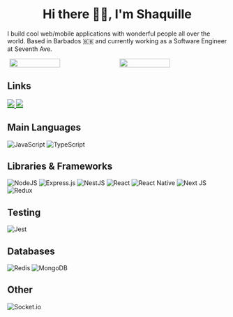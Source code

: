 <h1 align="center">Hi there 👋🏾, I'm Shaquille</h1>

<p>I build cool web/mobile applications with wonderful people all over the world. Based in Barbados 🇧🇧 and currently working as a Software Engineer at Seventh Ave. </p>

<div style="padding-bottom: 1px; display: flex; justify-content: space-around; align-items: flex-start; margin-bottom: 15px">
<img width="48%" src="https://github-readme-stats.vercel.app/api/top-langs/?username=shaquillehinds&layout=compact&theme=gotham&langs_count=10&hide_border=true&bg_color=00000000&hide=css,Dockerfile"/>
<img width="48%" src="https://github-readme-stats.vercel.app/api?username=shaquillehinds&count_private=true&show_icons=true&theme=gotham&hide=contribs,prs,stars,issues&hide_border=true&bg_color=00000000"/>
</div>

<h2>Links</h2>
<a href="https://www.linkedin.com/in/shaquillehinds/" target="_blank">
<img src="https://img.shields.io/badge/linkedin-%230077B5.svg?style=for-the-badge&logo=linkedin&logoColor=white"  style="padding-bottom: 1px;border-bottom: 3px green solid" />
</a>
<a href="https://www.upwork.com/freelancers/~014d3855d49f2fb7c8" target="_blank">
<img src="https://img.shields.io/badge/UpWork-6FDA44?style=for-the-badge&logo=Upwork&logoColor=white"  style="padding-bottom: 1px;border-bottom: 3px green solid" />
</a>

## Main Languages

![JavaScript](https://img.shields.io/badge/javascript-%23323330.svg?style=for-the-badge&logo=javascript&logoColor=%23F7DF1E)
![TypeScript](https://img.shields.io/badge/typescript-%23007ACC.svg?style=for-the-badge&logo=typescript&logoColor=white)

<!--
![Python](https://img.shields.io/badge/python-3670A0?style=for-the-badge&logo=python&logoColor=ffdd54)
![Java](https://img.shields.io/badge/java-%23ED8B00.svg?style=for-the-badge&logo=java&logoColor=white)
![C#](https://img.shields.io/badge/c%23-%23239120.svg?style=for-the-badge&logo=c-sharp&logoColor=white)
-->

## Libraries & Frameworks

![NodeJS](https://img.shields.io/badge/node.js-6DA55F?style=for-the-badge&logo=node.js&logoColor=white)
![Express.js](https://img.shields.io/badge/express.js-%23404d59.svg?style=for-the-badge&logo=express&logoColor=%2361DAFB)
![NestJS](https://img.shields.io/badge/nestjs-%23E0234E.svg?style=for-the-badge&logo=nestjs&logoColor=white)
![React](https://img.shields.io/badge/react-%2320232a.svg?style=for-the-badge&logo=react&logoColor=%2361DAFB)
![React Native](https://img.shields.io/badge/react_native-%2320232a.svg?style=for-the-badge&logo=react&logoColor=%2361DAFB)
![Next JS](https://img.shields.io/badge/Next-black?style=for-the-badge&logo=next.js&logoColor=white)
![Redux](https://img.shields.io/badge/redux-%23593d88.svg?style=for-the-badge&logo=redux&logoColor=white)

## Testing

![Jest](https://img.shields.io/badge/-jest-%23C21325?style=for-the-badge&logo=jest&logoColor=white)

## Databases

![Redis](https://img.shields.io/badge/redis-%23DD0031.svg?style=for-the-badge&logo=redis&logoColor=white)
![MongoDB](https://img.shields.io/badge/MongoDB-%234ea94b.svg?style=for-the-badge&logo=mongodb&logoColor=white)

## Other

![Socket.io](https://img.shields.io/badge/Socket.io-black?style=for-the-badge&logo=socket.io&badgeColor=010101)

<!--
**shaquillehinds/shaquillehinds** is a ✨ _special_ ✨ repository because its `README.md` (this file) appears on your GitHub profile.

Here are some ideas to get you started:

- 🔭 I’m currently working on ...
- 🌱 I’m currently learning ...
- 👯 I’m looking to collaborate on ...
- 🤔 I’m looking for help with ...
- 💬 Ask me about ...
- 📫 How to reach me: ...
- 😄 Pronouns: ...
- ⚡ Fun fact: ...
-->
